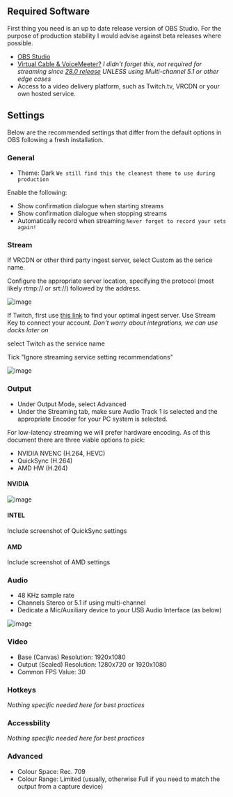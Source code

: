 ## Required Software

First thing you need is an up to date release version of OBS Studio. For the purpose of production stability I would advise against beta releases where possible.

* [OBS Studio](https://obsproject.com/)
* [Virtual Cable & VoiceMeeter?](https://vb-audio.com/index.htm) *I didn't forget this, not required for streaming since [28.0 release](https://github.com/obsproject/obs-studio/releases/tag/28.0.0#:~:text=Added%20application%20audio%20capture) UNLESS using Multi-channel 5.1 or other edge cases*
* Access to a video delivery platform, such as Twitch.tv, VRCDN or your own hosted service.

## Settings

Below are the recommended settings that differ from the default options in OBS following a fresh installation.

### General

* Theme: Dark `We still find this the cleanest theme to use during production`

Enable the following:
* Show confirmation dialogue when starting streams
* Show confirmation dialogue when stopping streams
* Automatically record when streaming `Never forget to record your sets again!`

### Stream

If VRCDN or other third party ingest server, select Custom as the serice name.

Configure the appropriate server location, specifying the protocol (most likely rtmp:// or srt://) followed by the address. 

![image](https://user-images.githubusercontent.com/25694892/226189293-dc628c8b-e8f8-469f-8c5e-9edd3b89b7dc.png)

If Twitch, first use [this link](https://stream.twitch.tv/ingests/) to find your optimal ingest server. Use Stream Key to connect your account. *Don't worry about integrations, we can use docks later on*

select Twitch as the service name

Tick "Ignore streaming service setting recommendations"

![image](https://user-images.githubusercontent.com/25694892/226189066-33cfb603-5a19-4499-a948-c87882eedc5b.png)

### Output

* Under Output Mode, select Advanced
* Under the Streaming tab, make sure Audio Track 1 is selected and the appropriate Encoder for your PC system is selected.

For low-latency streaming we will prefer hardware encoding. As of this document there are three viable options to pick:

* NVIDIA NVENC (H.264, HEVC)
* QuickSync (H.264)
* AMD HW (H.264)

#### NVIDIA
![image](https://user-images.githubusercontent.com/25694892/226189752-6d45fc6e-3985-4c24-956b-b52eb95af7af.png)

#### INTEL
Include screenshot of QuickSync settings

#### AMD
Include screenshot of AMD settings

### Audio
* 48 KHz sample rate
* Channels Stereo or 5.1 if using multi-channel 
* Dedicate a Mic/Auxiliary device to your USB Audio Interface (as below)

![image](https://user-images.githubusercontent.com/25694892/226196267-4f8cbf25-374c-4fb3-afe7-820d71bd96e1.png)


### Video
* Base (Canvas) Resolution: 1920x1080
* Output (Scaled) Resolution: 1280x720 or 1920x1080
* Common FPS Value: 30

### Hotkeys
*Nothing specific needed here for best practices*

### Accessbility
*Nothing specific needed here for best practices*

### Advanced
* Colour Space: Rec. 709
* Colour Range: Limited (usually, otherwise Full if you need to match the output from a capture device)
